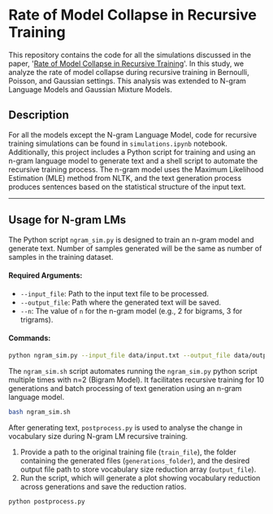 # Rate of Model Collapse in Recursive Training

This repository contains the code for all the simulations discussed in the paper, '[Rate of Model Collapse in Recursive Training](https://arxiv.org/pdf/2412.17646)'. In this study, we analyze the rate of model collapse during recursive training in Bernoulli, Poisson, and Gaussian settings. This analysis was extended to N-gram Language Models and Gaussian Mixture Models.


## Description
For all the models except the N-gram Language Model, code for recursive training simulations can be found in `simulations.ipynb` notebook. Additionally, this project includes a Python script for training and using an n-gram language model to generate text and a shell script to automate the recursive training process. The n-gram model uses the Maximum Likelihood Estimation (MLE) method from NLTK, and the text generation process produces sentences based on the statistical structure of the input text.

---

## Usage for N-gram LMs

The Python script `ngram_sim.py` is designed to train an n-gram model and generate text. Number of samples generated will be the same as number of samples in the training dataset.

#### Required Arguments:
- `--input_file`: Path to the input text file to be processed.
- `--output_file`: Path where the generated text will be saved.
- `--n`: The value of `n` for the n-gram model (e.g., 2 for bigrams, 3 for trigrams).

#### Commands:
```bash
python ngram_sim.py --input_file data/input.txt --output_file data/output.txt --n 3
```
The `ngram_sim.sh` script automates running the `ngram_sim.py` python script multiple times with n=2 (Bigram Model). It facilitates recursive training for 10 generations and batch processing of text generation using an n-gram language model.

```bash
bash ngram_sim.sh
```

After generating text, `postprocess.py` is used to analyse the change in vocabulary size during N-gram LM recursive training. 

1. Provide a path to the original training file (`train_file`), the folder containing the generated files (`generations_folder`), and the desired output file path to store vocabulary size reduction array (`output_file`).
2. Run the script, which will generate a plot showing vocabulary reduction across generations and save the reduction ratios.

```bash
python postprocess.py
